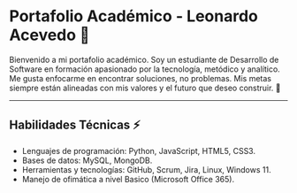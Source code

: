 # Portafolio Académico - Leonardo Acevedo 🔭

Bienvenido a mi portafolio académico. Soy un estudiante de Desarrollo de Software en formación apasionado por la tecnología, metódico y analítico. Me gusta enfocarme en encontrar soluciones, no problemas. Mis metas siempre están alineadas con mis valores y el futuro que deseo construir. 🌱 

---

## Habilidades Técnicas ⚡

- Lenguajes de programación: Python, JavaScript, HTML5, CSS3.
- Bases de datos: MySQL, MongoDB.
- Herramientas y tecnologías: GitHub, Scrum, Jira, Linux, Windows 11.
- Manejo de ofimática a nivel Basico (Microsoft Office 365).



